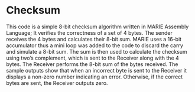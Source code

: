 # Checksum

This code is a simple 8-bit checksum algorithm written in MARIE Assembly Language; It verifies the correctness of a set of 4 bytes.
The sender receives the 4 bytes and calculates their 8-bit sum. MARIE uses a 16-bit
accumulator thus a mini loop was added to the code to discard the carry and simulate a 8-bit
sum. The sum is then used to calculate the checksum using two’s complement, which is sent to
the Receiver along with the 4 bytes. The Receiver performs the 8-bit sum of the bytes received.
The sample outputs show that when an incorrect byte is sent to the Receiver it displays a
non-zero number indicating an error. Otherwise, if the correct bytes are sent, the Receiver
outputs zero.

